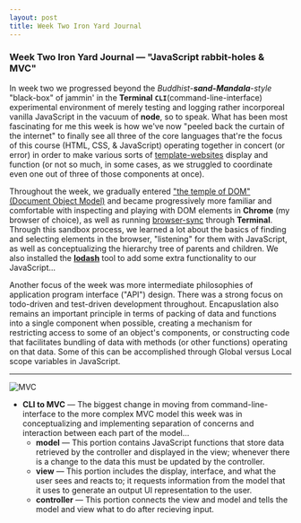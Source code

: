 ```yaml
---
layout: post
title: Week Two Iron Yard Journal
---
```


### Week Two Iron Yard Journal — "JavaScript rabbit-holes & MVC"
In week two we progressed beyond the _Buddhist-**sand-Mandala**-style_ "black-box" of jammin' in the **Terminal** **`CLI`**(command-line-interface) experimental environment of merely testing and logging rather incorporeal vanilla JavaScript in the vacuum of **node**, so to speak. What has been most fascinating for me this week is how we've now "peeled back the curtain of the internet" to finally see all three of the core languages that're the focus of this course (HTML, CSS, & JavaScript) operating together in concert (or error) in order to make various sorts of [template-websites](http://tympanus.net/codrops/category/blueprints/) display and function (or not so much, in some cases, as we struggled to coordinate even one out of three of those components at once).

Throughout the week, we gradually entered ["the temple of DOM" (Document Object Model)](https://developer.mozilla.org/en-US/docs/Web/API/Document_Object_Model) and became progressively more familiar and comfortable with inspecting and playing with DOM elements in **Chrome** (my browser of choice), as well as running [browser-sync](http://www.browsersync.io/) through **Terminal**. Through this sandbox process, we learned a lot about the basics of finding and selecting elements in the browser, "listening" for them with JavaScript, as well as conceptualizing the hierarchy tree of parents and children. We also installed the [**lodash**](https://lodash.com/) tool to add some extra functionality to our JavaScript...

Another focus of the week was more intermediate philosophies of application program interface ("API") design. There was a strong focus on todo-driven and test-driven development throughout. Encapuslation also remains an important principle in terms of packing of data and functions into a single component when possible, creating a mechanism for restricting access to some of an object's components, or constructing code that facilitates bundling of data with methods (or other functions) operating on that data. Some of this can be accomplished through Global versus Local scope variables in JavaScript.

---

![MVC](http://upload.wikimedia.org/wikipedia/commons/a/a0/MVC-Process.svg)

* **CLI to MVC** — The biggest change in moving from command-line-interface to the more complex MVC model this week was in conceptualizing and implementing separation of concerns and interaction between each part of the model...
  * **model** — This portion contains JavaScript functions that store data retrieved by the controller and displayed in the view; whenever there is a change to the data this must be updated by the controller.
  * **view** — This portion includes the display, interface, and what the user sees and reacts to; it requests information from the model that it uses to generate an output UI representation to the user.
  * **controller** — This portion connects the view and model and tells the model and view what to do after recieving input.
